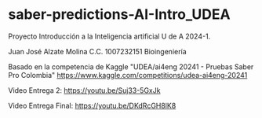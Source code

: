 # saber-predictions-AI-Intro_UDEA
Proyecto Introducción a la Inteligencia artificial U de A 2024-1. 

Juan José Alzate Molina
C.C. 1007232151
Bioingeniería

Basado en la competencia de Kaggle "UDEA/ai4eng 20241 - Pruebas Saber Pro Colombia"
https://www.kaggle.com/competitions/udea-ai4eng-20241

Video Entrega 2: https://youtu.be/Suj33-5GxJk

Video Entrega Final: https://youtu.be/DKdRcGH8lK8

